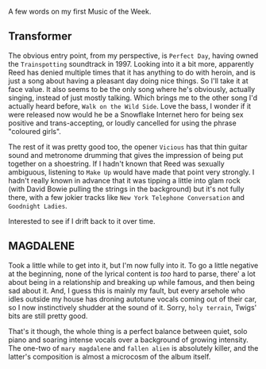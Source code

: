 A few words on my first Music of the Week.

## Transformer

The obvious entry point, from my perspective, is `Perfect Day`, having owned the `Trainspotting` soundtrack in 1997. Looking into it a bit more, apparently Reed has denied multiple times that it has anything to do with heroin, and is just a song about having a pleasant day doing nice things. So I'll take it at face value. It also seems to be the only song where he's obviously, actually singing, instead of just mostly talking. Which brings me to the other song I'd actually heard before, `Walk on the Wild Side`. Love the bass, I wonder if it were released now would he be a Snowflake Internet hero for being sex positive and trans-accepting, or loudly cancelled for using the phrase "coloured girls". 

The rest of it was pretty good too, the opener `Vicious` has that thin guitar sound and metronome drumming that gives the impression of being put together on a shoestring. If I hadn't known that Reed was sexually ambiguous, listening to `Make Up` would have made that point very strongly. I hadn't really known in advance that it was tipping a little into glam rock (with David Bowie pulling the strings in the background) but it's not fully there, with a few jokier tracks like `New York Telephone Conversation` and `Goodnight Ladies`.

Interested to see if I drift back to it over time.

## MAGDALENE

Took a little while to get into it, but I'm now fully into it. To go a little negative at the beginning, none of the lyrical content is _too_ hard to parse, there' a lot about being in a relationship and breaking up while famous, and then being sad about it. And, I guess this is mainly my fault, but every arsehole who idles outside my house has droning autotune vocals coming out of their car, so I now instinctively shudder at the sound of it. Sorry, `holy terrain`, Twigs' bits are still pretty good.

That's it though, the whole thing is a perfect balance between quiet, solo piano and soaring intense vocals over a background of growing intensity. The one-two of `mary magdalene` and `fallen alien` is absolutely killer, and the latter's composition is almost a microcosm of the album itself. 